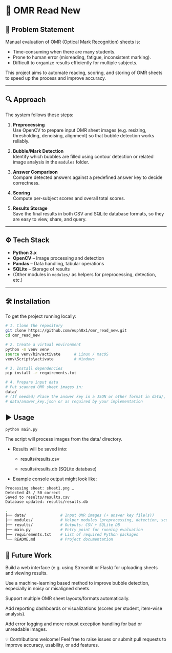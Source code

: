 # 📄 OMR Read New

## 🚩 Problem Statement
Manual evaluation of OMR (Optical Mark Recognition) sheets is:

- Time-consuming when there are many students.  
- Prone to human error (misreading, fatigue, inconsistent marking).  
- Difficult to organize results efficiently for multiple subjects.  

This project aims to automate reading, scoring, and storing of OMR sheets to speed up the process and improve accuracy.

---

## 🔍 Approach
The system follows these steps:

1. **Preprocessing**  
   Use OpenCV to prepare input OMR sheet images (e.g. resizing, thresholding, denoising, alignment) so that bubble detection works reliably.

2. **Bubble/Mark Detection**  
   Identify which bubbles are filled using contour detection or related image analysis in the `modules` folder.

3. **Answer Comparison**  
   Compare detected answers against a predefined answer key to decide correctness.

4. **Scoring**  
   Compute per-subject scores and overall total scores.

5. **Results Storage**  
   Save the final results in both CSV and SQLite database formats, so they are easy to view, share, and query.

---

## ⚙️ Tech Stack

- **Python 3.x**  
- **OpenCV** – Image processing and detection  
- **Pandas** – Data handling, tabular operations  
- **SQLite** – Storage of results  
- (Other modules in `modules/` as helpers for preprocessing, detection, etc.)

---

## 🛠️ Installation

To get the project running locally:

```bash
# 1. Clone the repository
git clone https://github.com/euph0x1/omr_read_new.git
cd omr_read_new

# 2. Create a virtual environment
python -m venv venv
source venv/bin/activate      # Linux / macOS
venv\Scripts\activate         # Windows

# 3. Install dependencies
pip install -r requirements.txt

# 4. Prepare input data
# Put scanned OMR sheet images in:
data/
# (If needed) Place the answer key in a JSON or other format in data/, e.g.:
# data/answer_key.json or as required by your implementation
```

## ▶️ Usage
```
python main.py
```

The script will process images from the data/ directory.

+ Results will be saved into:

  + results/results.csv

  + results/results.db (SQLite database)

+ Example console output might look like:
```
Processing sheet: sheet1.png …
Detected 45 / 50 correct
Saved to results/results.csv
Database updated: results/results.db
```

```bash
.
├── data/               # Input OMR images (+ answer key file(s))
├── modules/            # Helper modules (preprocessing, detection, scoring, etc.)
├── results/            # Outputs: CSV + SQLite DB
├── main.py             # Entry point for running evaluation
├── requirements.txt    # List of required Python packages
└── README.md           # Project documentation
```

## 🚀 Future Work

Build a web interface (e.g. using Streamlit or Flask) for uploading sheets and viewing results.

Use a machine-learning based method to improve bubble detection, especially in noisy or misaligned sheets.

Support multiple OMR sheet layouts/formats automatically.

Add reporting dashboards or visualizations (scores per student, item-wise analysis).

Add error logging and more robust exception handling for bad or unreadable images.


💡 Contributions welcome! Feel free to raise issues or submit pull requests to improve accuracy, usability, or add features.

